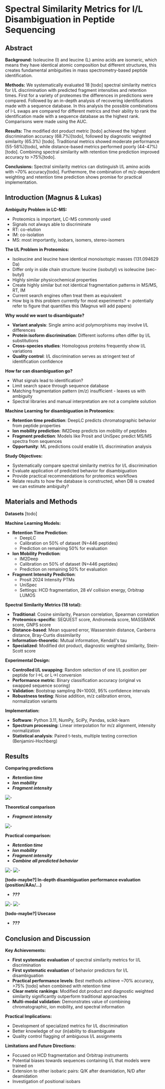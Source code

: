 # Spectral Similarity Metrics for I/L Disambiguation in Peptide Sequencing

## Abstract

**Background:** Isoleucine (I) and leucine (L) amino acids are isomeric, which means they have identical atomic composition but different structures, this creates fundamental ambiguities in mass spectrometry-based peptide identification.

**Methods:** We systematically evaluated 18 [todo] spectral similarity metrics for I/L discrimination with predicted fragment intensities and retention times. First for a variety of proteomes the differences in predictions were compared. Followed by an in-depth analysis of recovering identifications made with a sequence database. In this analysis the possible combinations of I-L swaps are compared for different metrics and their ability to rank the identification made with a sequence database as the highest rank. Comparisons were made using the AUC.

**Results:** The modified dot product metric [todo] achieved the highest discrimination accuracy (68.7%)[todo], followed by diagnostic weighted similarity (65.3%) [todo]. Traditional metrics showed moderate performance (55-58%)[todo], while distance-based metrics performed poorly (44-47%)[todo]. Combining spectral similarity with retention time prediction improved accuracy to >75%[todo].

**Conclusions:** Spectral similarity metrics can distinguish I/L amino acids with ~70% accuracy[todo]. Furthermore, the combination of m/z-dependent weighting and retention time prediction shows promise for practical implementation.

## Introduction (Magnus & Lukas)

**Ambiguity Problem in LC-MS:**
- Proteomics is important, LC-MS commonly used
- Signals not always able to discriminate
- RT: co-elution
- IM: co-isolation  
- MS: most importantly, isobars, isomers, stereo-isomers

**The I/L Problem in Proteomics:**
- Isoleucine and leucine have identical monoisotopic masses (131.094629 Da)
- Differ only in side chain structure: leucine (isobutyl) vs isoleucine (sec-butyl)
- Highly similar physicochemical properties
- Create highly similar but not identical fragmentation patterns in MS/MS, RT, IM
- Current search engines often treat them as equivalent
- How big is this problem currently for most experiments? <- potentially refer to figure that quantifies this (Magnus will add papers)

**Why would we want to disambiguate?**
- **Variant analysis**: Single amino acid polymorphisms may involve I/L differences
- **Protein isoform discrimination**: Different isoforms often differ by I/L substitutions
- **Cross-species studies**: Homologous proteins frequently show I/L variations
- **Quality control**: I/L discrimination serves as stringent test of identification confidence

**How far can disambiguation go?**
- What signals lead to identification?
- Limit search space through sequence database
- Matching fragmentation pattern (m/z) insufficient - leaves us with ambiguity
- Spectral libraries and manual interpretation are not a complete solution

**Machine Learning for disambiguation in Proteomics:**

- **Retention time prediction**: DeepLC predicts chromatographic behavior from peptide properties
- **Ion mobility prediction**: IM2Deep predicts ion mobility of peptides
- **Fragment prediction**: Models like Prosit and UniSpec predict MS/MS spectra from sequences
- **Opportunity**: ML predictions could enable I/L discrimination analysis

**Study Objectives:**
- Systematically compare spectral similarity metrics for I/L discrimination
- Evaluate application of predicted behavior for disambiguation
- Provide practical recommendations for proteomics workflows
- Relate results to how the database is constructed, when DB is created we can estimate ambiguity?

## Materials and Methods

**Datasets**
[todo]

**Machine Learning Models:**
- **Retention Time Prediction**:
  - DeepLC
  - Calibration on 50% of dataset (N=446 peptides)
  - Prediction on remaining 50% for evaluation
- **Ion Mobility Prediction**:
  - IM2Deep
  - Calibration on 50% of dataset (N=446 peptides)
  - Prediction on remaining 50% for evaluation
- **Fragment Intensity Prediction**:
  - Prosit 2024 Intensity PTMs
  - UniSpec
  - Settings: HCD fragmentation, 28 eV collision energy, Orbitrap LUMOS


**Spectral Similarity Metrics (18 total):**
- **Traditional**: Cosine similarity, Pearson correlation, Spearman correlation
- **Proteomics-specific**: SEQUEST score, Andromeda score, MASSBANK score, GNPS score
- **Distance-based**: Mean squared error, Wasserstein distance, Canberra distance, Bray-Curtis dissimilarity
- **Information-theoretic**: Mutual information, Kendall's tau
- **Specialized**: Modified dot product, diagnostic weighted similarity, Stein-Scott score

**Experimental Design:**
- **Controlled I/L swapping**: Random selection of one I/L position per peptide for I→L or L→I conversion
- **Performance metric**: Binary classification accuracy (original vs swapped sequence scoring)
- **Validation**: Bootstrap sampling (N=1000), 95% confidence intervals
- **Robustness testing**: Noise addition, m/z calibration errors, normalization variants

**Implementation:**
- **Software**: Python 3.11, NumPy, SciPy, Pandas, scikit-learn
- **Spectrum processing**: Linear interpolation for m/z alignment, intensity normalization
- **Statistical analysis**: Paired t-tests, multiple testing correction (Benjamini-Hochberg)

## Results

**Comparing predictions**
- ***Retention time***
- ***Ion mobility***
- ***Fragment intensity***

![-](figures_draft/Figure1.png)

**Theoretical comparison**
- ***Fragment intensity***

![-](figures_draft/Figure2.png)

**Practical comparison:**
- ***Retention time***
- ***Ion mobility***
- ***Fragment intensity***
- ***Combine all predicted behavior***

![-](figures_draft/Figure3.png)
![-](figures_draft/Figure4.png) 

**[todo-maybe?] In-depth disambiguation performance evaluation (position/AAs/...)**
- ***???***

![-](figures_draft/Figure5a.png)
![-](figures_draft/Figure5b.png)

**[todo-maybe?] Usecase**
- ***???***

## Conclusion and Discussion

**Key Achievements:**
- **First systematic evaluation** of spectral similarity metrics for I/L discrimination
- **First systematic evaluation** of behavior predictors for I/L disambiguation
- **Practical performance levels**: Best methods achieve ~70% accuracy, >75% [todo] when combined with retention time
- **Clear metric rankings**: Modified dot product and diagnostic weighted similarity significantly outperform traditional approaches
- **Multi-modal validation**: Demonstrates value of combining chromatographic, ion mobility, and spectral information

**Practical Implications:**
- Development of specialized metrics for I/L discrimination
- Better knowledge of our (in)ability to disambiguate
- Quality control flagging of ambiguous I/L assignments


**Limitations and Future Directions:**
- Focused on HCD fragmentation and Orbitrap instruments
- Potential biases towards sequences containing I/L that models were trained on
- Extension to other isobaric pairs: Q/K after deamidation, N/D after deamidation
- Investigation of positional isobars
